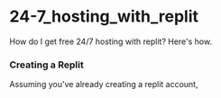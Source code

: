 # 24-7_hosting_with_replit
How do I get free 24/7 hosting with replit? Here's how.


### Creating a Replit
Assuming you've already creating a replit account,
